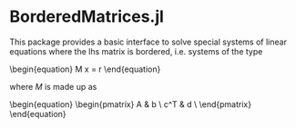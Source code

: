 # BorderedMatrices.jl
This package provides a basic interface to solve special systems of linear equations where the lhs matrix is bordered, i.e. systems of the type

\begin{equation}
M x = r
\end{equation} 

where $M$ is made up as

\begin{equation}
 \begin{pmatrix}
  A   & b \\
  c^T & d \\
 \end{pmatrix}
\end{equation}